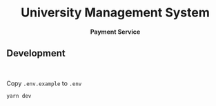 <div align="center">
  <h1>University Management System</h1>
</div>
<div align="center">
  <strong>Payment Service</strong>
</div>

## Development

<br />

Copy `.env.example` to `.env`

```shell
yarn dev
```

